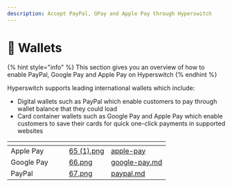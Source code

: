 ```yaml
---
description: Accept PayPal, GPay and Apple Pay through Hyperswitch
---
```


# 📱 Wallets

{% hint style="info" %}
This section gives you an overview of how to enable PayPal, Google Pay and Apple Pay on Hyperswitch
{% endhint %}

Hyperswitch supports leading international wallets which include:

* Digital wallets such as PayPal which enable customers to pay through wallet balance that they could load
* Card container wallets such as Google Pay and Apple Pay which enable customers to save their cards for quick one-click payments in supported websites

<table data-view="cards"><thead><tr><th></th><th></th><th></th><th data-hidden data-card-cover data-type="files"></th><th data-hidden data-card-target data-type="content-ref"></th></tr></thead><tbody><tr><td>Apple Pay</td><td></td><td></td><td><a href="../../../.gitbook/assets/65 (1).png">65 (1).png</a></td><td><a href="apple-pay/">apple-pay</a></td></tr><tr><td>Google Pay</td><td></td><td></td><td><a href="../../../.gitbook/assets/66.png">66.png</a></td><td><a href="google-pay.md">google-pay.md</a></td></tr><tr><td>PayPal</td><td></td><td></td><td><a href="../../../.gitbook/assets/67.png">67.png</a></td><td><a href="paypal.md">paypal.md</a></td></tr></tbody></table>
